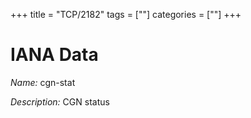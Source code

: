 +++
title = "TCP/2182"
tags = [""]
categories = [""]
+++

# IANA Data

_Name:_ cgn-stat

_Description:_ CGN status

